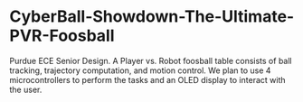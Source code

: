# CyberBall-Showdown-The-Ultimate-PVR-Foosball
Purdue ECE Senior Design. A Player vs. Robot foosball table consists of ball tracking, trajectory computation, and motion control. We plan to use 4 microcontrollers to perform the tasks and an OLED display to interact with the user.

